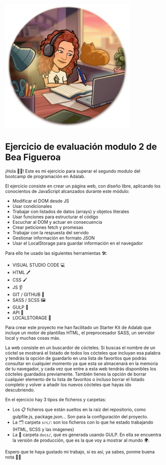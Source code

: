 ![Bea|200](./docs/assets/images/studying2.png)

# Ejercicio de evaluación modulo 2 de Bea Figueroa

¡Hola 👋🏽! Este es mi ejercicio para superar el segundo modulo del bootcamp de programación en Adalab.

El ejercicio consiste en crear un página web, con diseño libre, aplicando los conocientos de JavaScript alcanzados durante este módulo:

- Modificar el DOM desde JS
- Usar condicionales
- Trabajar con listados de datos (arrays) y objetos literales
- Usar funciones para estructurar el código
- Escuchar al DOM y actuar en consecuencia
- Crear peticiones fetch y promesas
- Trabajar con la respuesta del servido
- Gestionar información en formato JSON
- Usar el LocalStorage para guardar información en el navegador

Para ello he usado las siguientes herramientas 🛠️:

- VISUAL STUDIO CODE 💻
- HTML 🖊️
- CSS 🖌️
- JS 👂
- GIT / GITHUB 🌳
- SASS / SCSS 🖼️
- GULP 🤖
- API 🔎
- LOCALSTORAGE 💾

Para crear este proyecto me han facilitado un Starter Kit de Adalab que incluye un motor de plantillas HTML, el preprocesador SASS, un servidor local y muchas cosas más.

La web consiste en un buscardor de cócteles. Si buscas el nombre de un cóctel se mostrará el listado de todos los cócteles que incluyan esa palabra y tendrás la opción de guardarlo en una lista de favoritos que podrás consultar en cualquier momento ya que esta se almacenará en la memoria de tu navegador, y cada vez que entre a esta web tendrás disponibles los cócteles guardados previamente. También tienes la opción de borrar cualquier elemento de tu lista de favoritos o incluso borrar el listado completo y volver a añadir los nuevos cócteles que hayas ido descubriendo.

En el ejercicio hay 3 tipos de ficheros y carpetas:

- Los 📋 ficheros que están sueltos en la raíz del repositorio, como gulpfile.js, package.json... Son para la configuración del proyecto.
- La 🗂️ carpeta `src/`: son los ficheros con lo que he estado trabajando (HTML, SCSS y las imágenes)
- La 📂 carpeta `docs/`, que es generada usando GULP. En ella se encuentra la versión de producción, que es la que voy a mostrar al mundo 🌍.

Espero que te haya gustado mi trabajo, si es así, ya sabes, ponme buena nota 💯😉
